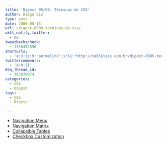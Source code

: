 ```yaml
---
title: 'Digest 05/09: Técnicas de CSS'
author: Diego Eis
type: post
date: 2009-05-15
url: /digest-0509-tecnicas-de-css/
aktt_notify_twitter:
  - no
tweetbackscheck:
  - 1356452856
shorturls:
  - 'a:3:{s:9:"permalink";s:51:"http://tableless.com.br/digest-0509-tecnicas-de-css";s:7:"tinyurl";s:26:"http://tinyurl.com/3cqojfa";s:4:"isgd";s:19:"http://is.gd/ktup05";}'
twittercomments:
  - 'a:0:{}'
dsq_thread_id:
  - 503039074
categories:
  - CSS
  - Digest
tags:
  - CSS
  - Digest

---
```

  * [Navigation Menu][1]
  * [Navigation Matrix][2]
  * [Collapsible Tables][3]
  * [Checkbox Customization][4]

 [1]: http://www.nundroo.com/navigation/
 [2]: http://superfluousbanter.org/archives/2004/05/navigation-matrix-reloaded/
 [3]: http://icant.co.uk/sandbox/footercollapsetables/
 [4]: http://www.flog.co.nz/lab/ARC/ARC.htm